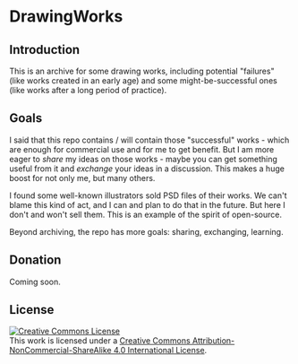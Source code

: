 # DrawingWorks

## Introduction

This is an archive for some drawing works, including potential "failures" (like works created in an early age) and some might-be-successful ones (like works after a long period of practice).

## Goals

I said that this repo contains / will contain those "successful" works - which are enough for commercial use and for me to get benefit. But I am more eager to *share* my ideas on those works - maybe you can get something useful from it and *exchange* your ideas in a discussion. This makes a huge boost for not only me, but many others.

I found some well-known illustrators sold PSD files of their works. We can't blame this kind of act, and I can and plan to do that in the future. But here I don't and won't sell them. This is an example of the spirit of open-source.

Beyond archiving, the repo has more goals: sharing, exchanging, learning.

## Donation

Coming soon.

## License

<a rel="license" href="http://creativecommons.org/licenses/by-nc-sa/4.0/"><img alt="Creative Commons License" style="border-width:0" src="https://i.creativecommons.org/l/by-nc-sa/4.0/88x31.png" /></a><br />This work is licensed under a <a rel="license" href="http://creativecommons.org/licenses/by-nc-sa/4.0/">Creative Commons Attribution-NonCommercial-ShareAlike 4.0 International License</a>.
